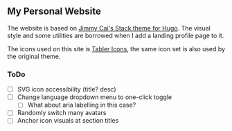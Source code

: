 ## My Personal Website

The website is based on [Jimmy Cai's Stack theme for Hugo](https://github.com/CaiJimmy/hugo-theme-stack).
The visual style and some utilities are borrowed when I add a landing profile page to it.

The icons used on this site is [Tabler Icons](https://tabler.io/icons), the same icon set is also used by the original theme.

### ToDo

- [ ] SVG icon accessibility (title? desc)
- [ ] Change language dropdown menu to one-click toggle 
  - [ ] What about aria labelling in this case?
- [ ] Randomly switch many avatars
- [ ] Anchor icon visuals at section titles